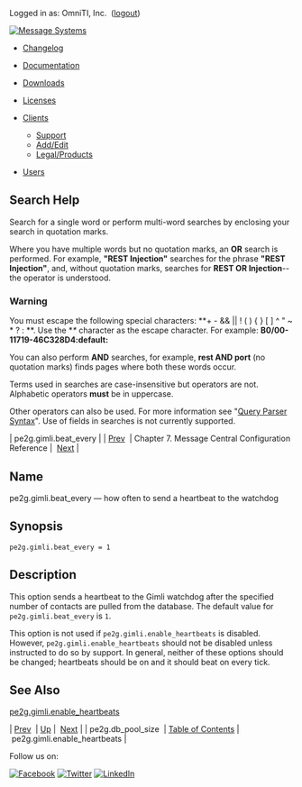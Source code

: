 Logged in as: OmniTI, Inc.  ([logout](https://support.messagesystems.com/logout.php))

[![Message Systems](https://support.messagesystems.com/images/ms-white205.png)](https://support.messagesystems.com/start.php) 

*   [Changelog](https://support.messagesystems.com/start.php?show=changelog)
*   [Documentation](https://support.messagesystems.com/docs/)
*   [Downloads](https://support.messagesystems.com/start.php)

*   [Licenses](https://support.messagesystems.com/license_summary.php)
*   <a href="">Clients</a>
    *   [Support](https://support.messagesystems.com/cs.php)
    *   [Add/Edit](https://support.messagesystems.com/edit_client.php)
    *   [Legal/Products](https://support.messagesystems.com/edit_products.php)
*   [Users](https://support.messagesystems.com/edit_customer.php)

## Search Help

Search for a single word or perform multi-word searches by enclosing your search in quotation marks.

Where you have multiple words but no quotation marks, an **OR** search is performed. For example, **"REST Injection"** searches for the phrase **"REST Injection"**, and, without quotation marks, searches for **REST OR Injection**--the operator is understood.

### Warning

You must escape the following special characters: **+ - && || ! ( ) { } [ ] ^ " ~ * ? : \**. Use the **\** character as the escape character. For example: **B0/00-11719-46C328D4\:default\:**

You can also perform **AND** searches, for example, **rest AND port** (no quotation marks) finds pages where both these words occur.

Terms used in searches are case-insensitive but operators are not. Alphabetic operators **must** be in uppercase.

Other operators can also be used. For more information see "[Query Parser Syntax](https://lucene.apache.org/core/old_versioned_docs/versions/3_0_0/queryparsersyntax.html)". Use of fields in searches is not currently supported.

| pe2g.gimli.beat_every |
| [Prev](conf.mcg.db_pool_size.php)  | Chapter 7. Message Central Configuration Reference |  [Next](conf.mcg.pe2g.gimli.enable_heartbeats.php) |

<a name="conf.mcg.pe2.gimli.beat_every"></a>
## Name

pe2g.gimli.beat_every — how often to send a heartbeat to the watchdog

## Synopsis

`pe2g.gimli.beat_every = 1`

<a name="idp1907856"></a>
## Description

This option sends a heartbeat to the Gimli watchdog after the specified number of contacts are pulled from the database. The default value for `pe2g.gimli.beat_every` is `1`.

This option is not used if `pe2g.gimli.enable_heartbeats` is disabled. However, `pe2g.gimli.enable_heartbeats` should not be disabled unless instructed to do so by support. In general, neither of these options should be changed; heartbeats should be on and it should beat on every tick.

<a name="idp1912320"></a>
## See Also

[pe2g.gimli.enable_heartbeats](conf.mcg.pe2g.gimli.enable_heartbeats.php "pe2g.gimli.enable_heartbeats")

| [Prev](conf.mcg.db_pool_size.php)  | [Up](mc.conf.php) |  [Next](conf.mcg.pe2g.gimli.enable_heartbeats.php) |
| pe2g.db_pool_size  | [Table of Contents](index.php) |  pe2g.gimli.enable_heartbeats |

Follow us on:

[![Facebook](https://support.messagesystems.com/images/icon-facebook.png)](http://www.facebook.com/messagesystems) [![Twitter](https://support.messagesystems.com/images/icon-twitter.png)](http://twitter.com/#!/MessageSystems) [![LinkedIn](https://support.messagesystems.com/images/icon-linkedin.png)](http://www.linkedin.com/company/message-systems)